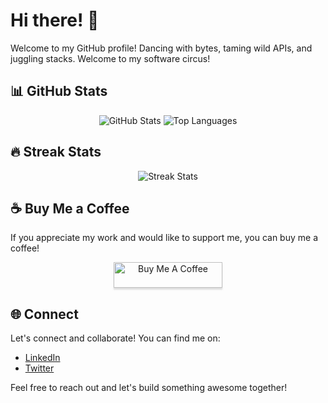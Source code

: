 # Hi there! 👋

Welcome to my GitHub profile! Dancing with bytes, taming wild APIs, and juggling stacks. Welcome to my software circus!

## 📊 GitHub Stats

<div align="center">
  <img src="https://github-readme-stats.vercel.app/api?username=vitamin33&hide=contribs&theme=merko" alt="GitHub Stats" />
  <img src="https://github-readme-stats.vercel.app/api/top-langs/?username=vitamin33&theme=merko&layout=compact" alt="Top Languages" />
</div>

## 🔥 Streak Stats

<div align="center">
  <img src="https://github-readme-streak-stats.herokuapp.com/?user=vitamin33&theme=merko" alt="Streak Stats" />
</div>

## ☕️ Buy Me a Coffee

If you appreciate my work and would like to support me, you can buy me a coffee!

<div align="center">
  <a href="https://www.buymeacoffee.com/gbraad" target="_blank">
    <img src="https://www.buymeacoffee.com/assets/img/custom_images/orange_img.png" alt="Buy Me A Coffee" style="height: 41px !important;width: 174px !important;box-shadow: 0px 3px 2px 0px rgba(190, 190, 190, 0.5) !important;-webkit-box-shadow: 0px 3px 2px 0px rgba(190, 190, 190, 0.5) !important;" />
  </a>
</div>

## 🌐 Connect

Let's connect and collaborate! You can find me on:

- [LinkedIn]([link](https://www.linkedin.com/in/vitalii-serbyn-b517a083/))
- [Twitter]([link](https://twitter.com/B_serbin))

Feel free to reach out and let's build something awesome together!


